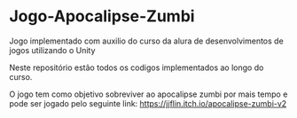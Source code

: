 # Jogo-Apocalipse-Zumbi


Jogo implementado com auxilio do curso da alura de desenvolvimentos de jogos utilizando o Unity 


Neste repositório estão todos os codigos implementados ao longo do curso. 

O jogo tem como objetivo sobreviver ao apocalipse zumbi por mais tempo e pode ser jogado pelo seguinte link: https://jjflin.itch.io/apocalipse-zumbi-v2

